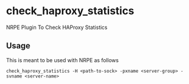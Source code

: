 # check_haproxy_statistics
NRPE Plugin To Check HAProxy Statistics

## Usage

This is meant to be used with NRPE as follows

```check_haproxy_statistics -H <path-to-sock> -pxname <server-group> -svname <server-name>```
